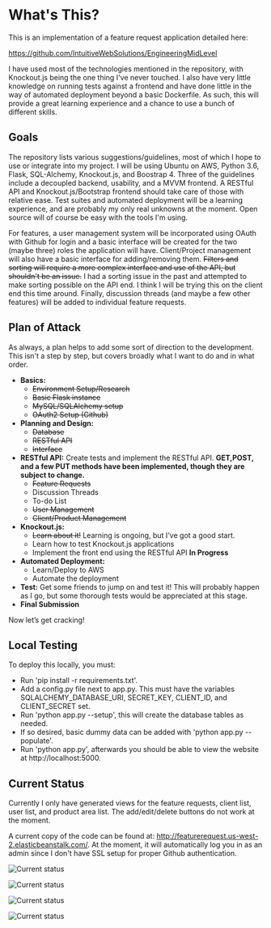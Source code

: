 # What's This?
This is an implementation of a feature request application detailed here:

  https://github.com/IntuitiveWebSolutions/EngineeringMidLevel

I have used most of the technologies mentioned in the repository, with Knockout.js being the one thing I've never touched. I also have very little knowledge on running tests against a frontend and have done little in the way of automated deployment beyond a basic Dockerfile. As such, this will provide a great learning experience and a chance to use a bunch of different skills. 

## Goals
The repository lists various suggestions/guidelines, most of which I hope to use or integrate into my project. I will be using Ubuntu on AWS, Python 3.6, Flask, SQL-Alchemy, Knockout.js, and Boostrap 4. Three of the guidelines include a decoupled backend, usability, and a MVVM frontend. A RESTful API and Knockout.js/Bootstrap frontend should take care of those with relative ease. Test suites and automated deployment will be a learning experience, and are probably my only real unknowns at the moment. Open source will of course be easy with the tools I'm using.

For features, a user management system will be incorporated using OAuth with Github for login and a basic interface will be created for the two (maybe three) roles the application will have. Client/Project management will also have a basic interface for adding/removing them. ~~Filters and sorting will require a more complex interface and use of the API, but shouldn't be an issue.~~ I had a sorting issue in the past and attempted to make sorting possible on the API end. I think I will be trying this on the client end this time around. Finally, discussion threads (and maybe a few other features) will be added to individual feature requests.

## Plan of Attack
As always, a plan helps to add some sort of direction to the development. This isn't a step by step, but covers broadly what I want to do and in what order.

* **Basics:**
  * ~~Environment Setup/Research~~
  * ~~Basic Flask instance~~
  * ~~MySQL/SQLAlchemy setup~~
  * ~~OAuth2 Setup (Github)~~
* **Planning and Design:**
  * ~~Database~~
  * ~~RESTful API~~ 
  * ~~Interface~~
* **RESTful API:** Create tests and implement the RESTful API. **GET,POST, and a few PUT methods have been implemented, though they are subject to change.**
  * ~~Feature Requests~~
  * Discussion Threads
  * To-do List
  * ~~User Management~~
  * ~~Client/Product Management~~
* **Knockout.js:**
  * ~~Learn about it!~~ Learning is ongoing, but I've got a good start.
  * Learn how to test Knockout.js applications
  * Implement the front end using the RESTful API **In Progress**
* **Automated Deployment:**
  * Learn/Deploy to AWS
  * Automate the deployment
* **Test:** Get some friends to jump on and test it! This will probably happen as I go, but some thorough  tests would be appreciated at this stage. 
* **Final Submission**

Now let’s get cracking!

## Local Testing
To deploy this locally, you must:
* Run 'pip install -r requirements.txt'.
* Add a config.py file next to app.py. This must have the variables SQLALCHEMY_DATABASE_URI, SECRET_KEY, CLIENT_ID, and CLIENT_SECRET set.
* Run 'python app.py --setup', this will create the database tables as needed.
* If so desired, basic dummy data can be added with 'python app.py --populate'.
* Run 'python app.py', afterwards you should be able to view the website at http://localhost:5000.

## Current Status
Currently I only have generated views for the feature requests, client list, user list, and product area list. The add/edit/delete buttons do not work at the moment.

A current copy of the code can be found at: http://featurerequest.us-west-2.elasticbeanstalk.com/. At the moment, it will automatically log you in as an admin since I don't have SSL setup for proper Github authentication.

![Current status](http://i.imgur.com/G4GzNC9.png)

![Current status](http://i.imgur.com/dYtoVti.png)

![Current status](http://i.imgur.com/8F3xF0T.png)

![Current status](http://i.imgur.com/Z5FMh66.png)